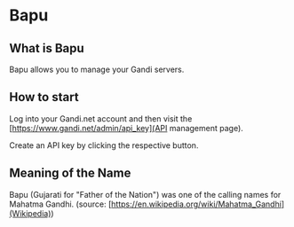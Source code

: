 # Bapu

## What is Bapu
Bapu allows you to manage your Gandi servers.

## How to start
Log into your Gandi.net account and then visit the
[https://www.gandi.net/admin/api_key](API management page).

Create an API key by clicking the respective button.


## Meaning of the Name
Bapu (Gujarati for "Father of the Nation") was one of the calling names for
Mahatma Gandhi. (source:
[https://en.wikipedia.org/wiki/Mahatma_Gandhi](Wikipedia))
